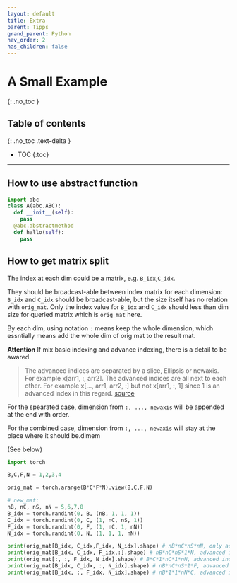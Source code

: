 ```yaml
---
layout: default
title: Extra
parent: Tipps
grand_parent: Python
nav_order: 2
has_children: false
---
```


# A Small Example
{: .no_toc }

## Table of contents
{: .no_toc .text-delta }

- TOC
{:toc}

---

## How to use abstract function
```python
import abc
class A(abc.ABC):
  def __init__(self):
    pass
  @abc.abstractmethod
  def hallo(self):
    pass

```


## How to get matrix split
The index at each dim could be a matrix, e.g. `B_idx`,`C_idx`. 

They should be broadcast-able between index matrix for each dimension: `B_idx` and `C_idx` should be broadcast-able, but the size itself has no relation with `orig_mat`. Only the index value for `B_idx` and `C_idx` should less than dim size for queried matrix which is `orig_mat` here.

By each dim, using notation `:` means keep the whole dimension, which essntially means add the whole dim of orig mat to the result mat.

**Attention**
If mix basic indexing and advance indexing, there is a detail to be awared.
> The advanced indices are separated by a slice, Ellipsis or newaxis. For example x[arr1, :, arr2].
> The advanced indices are all next to each other. For example x[..., arr1, arr2, :] but not x[arr1, :, 1] since 1 is an advanced index in this regard. [source](https://numpy.org/devdocs/user/basics.indexing.html#combining-advanced-and-basic-indexing)

For the spearated case, dimension from `:, ..., newaxis` will be appended at the end with order.

For the combined case, dimension from `:, ..., newaxis` will stay at the place where it should be.dimem

(See below)

```python
import torch

B,C,F,N = 1,2,3,4

orig_mat = torch.arange(B*C*F*N).view(B,C,F,N)

# new_mat:
nB, nC, nS, nN = 5,6,7,8
B_idx = torch.randint(0, B, (nB, 1, 1, 1))
C_idx = torch.randint(0, C, (1, nC, nS, 1))
F_idx = torch.randint(0, F, (1, nC, 1, nN))
N_idx = torch.randint(0, N, (1, 1, 1, nN))

print(orig_mat[B_idx, C_idx,F_idx, N_idx].shape) # nB*nC*nS*nN, only advanced indexing
print(orig_mat[B_idx, C_idx, F_idx,:].shape) # nB*nC*nS*1*N, advanced indexing all together
print(orig_mat[:, :, F_idx, N_idx].shape) # B*C*1*nC*1*nN, advanced indexing all together
print(orig_mat[B_idx, C_idx, :, N_idx].shape) # nB*nC*nS*1*F, advanced indexing separated by basic indexing
print(orig_mat[B_idx, :, F_idx, N_idx].shape) # nB*1*1*nN*C, advanced indexing separated by basic indexing
```